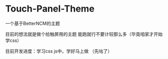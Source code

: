 # Touch-Panel-Theme
一个基于BetterNCM的主题

目前的想法就是做个给触屏用的主题
能跑就行不要计较那么多（毕竟咱家才开始学css）

目前开发进度：学习css js中，学好马上做
（先咕了）
